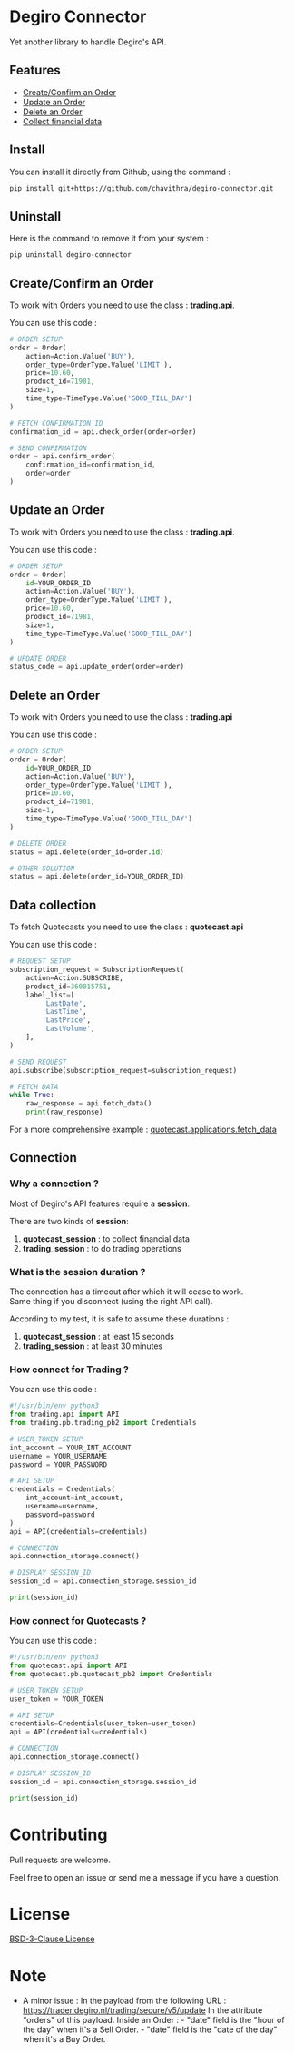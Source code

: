# Degiro Connector

Yet another library to handle Degiro's API.

## Features

* [Create/Confirm an Order](#createconfirm-an-order)
* [Update an Order](#update-an-order)
* [Delete an Order](#delete-an-order)
* [Collect financial data](#data-collection)

## Install
You can install it directly from Github, using the command :

```bash
pip install git+https://github.com/chavithra/degiro-connector.git
```

## Uninstall
Here is the command to remove it from your system :
```bash
pip uninstall degiro-connector
```
## Create/Confirm an Order
To work with Orders you need to use the class : **trading.api**.

You can use this code :

```python
# ORDER SETUP
order = Order(
    action=Action.Value('BUY'),
    order_type=OrderType.Value('LIMIT'),
    price=10.60,
    product_id=71981,
    size=1,
    time_type=TimeType.Value('GOOD_TILL_DAY')
)

# FETCH CONFIRMATION_ID
confirmation_id = api.check_order(order=order)

# SEND CONFIRMATION
order = api.confirm_order(
    confirmation_id=confirmation_id,
    order=order
)
```

## Update an Order
To work with Orders you need to use the class : **trading.api**.

You can use this code :

```python
# ORDER SETUP
order = Order(
    id=YOUR_ORDER_ID
    action=Action.Value('BUY'),
    order_type=OrderType.Value('LIMIT'),
    price=10.60,
    product_id=71981,
    size=1,
    time_type=TimeType.Value('GOOD_TILL_DAY')
)

# UPDATE ORDER
status_code = api.update_order(order=order)
```

## Delete an Order
To work with Orders you need to use the class : **trading.api**

You can use this code :

```python
# ORDER SETUP
order = Order(
    id=YOUR_ORDER_ID
    action=Action.Value('BUY'),
    order_type=OrderType.Value('LIMIT'),
    price=10.60,
    product_id=71981,
    size=1,
    time_type=TimeType.Value('GOOD_TILL_DAY')
)

# DELETE ORDER
status = api.delete(order_id=order.id)

# OTHER SOLUTION
status = api.delete(order_id=YOUR_ORDER_ID)
```

## Data collection
To fetch Quotecasts you need to use the class : **quotecast.api**

You can use this code :

```python
# REQUEST SETUP
subscription_request = SubscriptionRequest(
    action=Action.SUBSCRIBE,
    product_id=360015751,
    label_list=[
        'LastDate',
        'LastTime',
        'LastPrice',
        'LastVolume',
    ],
)

# SEND REQUEST
api.subscribe(subscription_request=subscription_request)

# FETCH DATA
while True:
    raw_response = api.fetch_data()
    print(raw_response)
```

For a more comprehensive example : [quotecast.applications.fetch_data](quotecast/applications/commands/fetch_data.py)


## Connection

### Why a connection ?

Most of Degiro's API features require a **session**.

There are two kinds of **session**:
 1. **quotecast_session** : to collect financial data
 2. **trading_session** : to do trading operations

### What is the **session** duration ?
The connection has a timeout after which it will cease to work.  
Same thing if you disconnect (using the right API call).

According to my test, it is safe to assume these durations :
 1. **quotecast_session** : at least 15 seconds
 2. **trading_session** : at least 30 minutes

### How connect for Trading ?
You can use this code :
```python
#!/usr/bin/env python3
from trading.api import API
from trading.pb.trading_pb2 import Credentials

# USER_TOKEN SETUP
int_account = YOUR_INT_ACCOUNT
username = YOUR_USERNAME
password = YOUR_PASSWORD

# API SETUP
credentials = Credentials(
    int_account=int_account,
    username=username,
    password=password
)
api = API(credentials=credentials)

# CONNECTION
api.connection_storage.connect()

# DISPLAY SESSION_ID
session_id = api.connection_storage.session_id

print(session_id)
```

### How connect for Quotecasts ?
You can use this code :
```python
#!/usr/bin/env python3
from quotecast.api import API
from quotecast.pb.quotecast_pb2 import Credentials

# USER_TOKEN SETUP
user_token = YOUR_TOKEN

# API SETUP
credentials=Credentials(user_token=user_token)
api = API(credentials=credentials)

# CONNECTION
api.connection_storage.connect()

# DISPLAY SESSION_ID
session_id = api.connection_storage.session_id

print(session_id)
```

# Contributing
Pull requests are welcome.

Feel free to open an issue or send me a message if you have a question.

# License
[BSD-3-Clause License](https://raw.githubusercontent.com/Chavithra/degiro_connector/master/LICENSE)

# Note
* A minor issue :
    In the payload from the following URL :
        https://trader.degiro.nl/trading/secure/v5/update
    In the attribute "orders" of this payload.
    Inside an Order :
        - "date" field is the "hour of the day" when it's a Sell Order.
        - "date" field is the "date of the day" when it's a Buy Order.